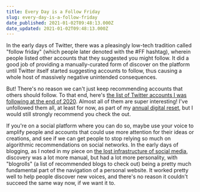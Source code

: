 ```yaml
---
title: Every Day is a Follow Friday
slug: every-day-is-a-follow-friday
date_published: 2021-01-02T09:48:13.000Z
date_updated: 2021-01-02T09:48:13.000Z
---
```


In the early days of Twitter, there was a pleasingly low-tech tradition called "follow friday" (which people later denoted with the #FF hashtag), wherein people listed other accounts that they suggested you might follow. It did a good job of providing a manually-curated form of discover on the platform until Twitter itself started suggesting accounts to follow, thus causing a whole host of massively negative unintended consequences.

But! There's no reason we can't just keep recommending accounts that others should follow. To that end, here's [the list of Twitter accounts I was following at the end of 2020](https://twitter.com/i/lists/1345209182665003009). Almost all of them are super interesting! I've unfollowed them all, at least for now, as part of my [annual digital reset](__GHOST_URL__/2020/12/31/a-personal-digital-reset/), but I would still strongly recommend you check the out.

If you're on a social platform where you can do so, maybe use your voice to amplify people and accounts that could use more attention for their ideas or creations, and see if we can get people to stop relying so much on algorithmic recommendations on social networks. In the early days of blogging, as I noted in my piece on [the lost infrastructure of social media](__GHOST_URL__/2016/08/08/the-lost-infrastructure-of-social-media/), discovery was a lot more manual, but had a lot more personality, with "blogrolls" (a list of recommended blogs to check out) being a pretty much fundamental part of the navigation of a personal website. It worked pretty well to help people discover new voices, and there's no reason it couldn't succeed the same way now, if we want it to.
